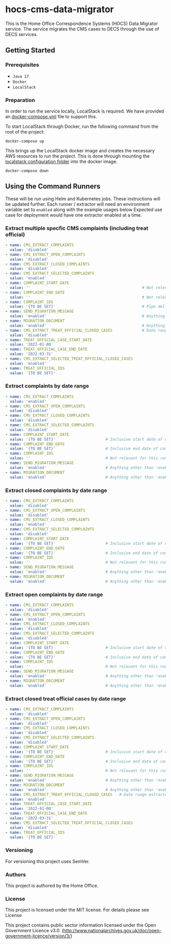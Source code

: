 # hocs-cms-data-migrator



This is the Home Office Correspondence Systems (HOCS) Data Migrator service. The service migrates the CMS cases to DECS through the use of DECS services. 

## Getting Started


### Prerequisites

* ```Java 17```
* ```Docker```
* ```LocalStack```

### Preparation

In order to run the service locally, LocalStack is required. We have provided an [docker-compose.yml](https://github.com/UKHomeOffice/hocs/tree/main/docker/docker-compose.yml) file to support this. 

To start LocalStack through Docker, run the following command from the root of the project:

```shell
docker-compose up
```

This brings up the LocalStack docker image and creates the necessary AWS resources to run the project. This is done through mounting the [localstack configuration folder](config/localstack) into the docker image.


```shell
docker-compose down
```

## Using the Command Runners

These will be run using Helm and Kubernetes jobs. These instructions will be updated further.
Each runner / extractor will need an environment variable set to `enabled` along with the example usages below
Expected use case for deployment would have one extractor enabled at a time.

### Extract multiple specfic CMS complaints (including treat official)

```yaml
- name: CMS_EXTRACT_COMPLAINTS
  value: 'disabled'
- name: CMS_EXTRACT_OPEN_COMPLAINTS
  value: 'disabled'
- name: CMS_EXTRACT_CLOSED_COMPLAINTS
  value: 'disabled'
- name: CMS_EXTRACT_SELECTED_COMPLAINTS
  value: 'enabled'
- name: COMPLAINT_START_DATE
  value: ''                                                 # Not relevant for this extractor
- name: COMPLAINT_END_DATE
  value: ''                                                 # Not relevant for this extractor
- name: COMPLAINT_IDS
  value: '{TO BE SET}'                                      # Pipe delimited list of CMS Case IDs e.g. 2000001|2000002|2000003
- name: SEND_MIGRATION_MESSAGE              
  value: 'enabled'                                          # Anything other than 'enabled' will extract only and prevent the message from being sent to DECS
- name: MIGRATION_DOCUMENT                  
  value: 'enabled'                                          # Anything other than 'enabled' will prevent the case data PDF from being generated for the extracted case
- name: CMS_EXTRACT_TREAT_OFFICIAL_CLOSED_CASES             # Date range extractor for TO
  value: 'disabled'
- name: TREAT_OFFICIAL_CASE_START_DATE
  value: '2022-01-08'
- name: TREAT_OFFICIAL_CASE_END_DATE
  value: '2022-03-31'
- name: CMS_EXTRACT_SELECTED_TREAT_OFFICIAL_CLOSED_CASES
  value: 'enabled'
- name: TREAT_OFFICIAL_IDS
  value: '{TO BE SET}'
```

### Extract complaints by date range

```yaml
- name: CMS_EXTRACT_COMPLAINTS
  value: 'enabled'
- name: CMS_EXTRACT_OPEN_COMPLAINTS
  value: 'disabled'
- name: CMS_EXTRACT_CLOSED_COMPLAINTS
  value: 'disabled'
- name: CMS_EXTRACT_SELECTED_COMPLAINTS
  value: 'disabled'
- name: COMPLAINT_START_DATE
  value: '{TO BE SET}'                      # Inclusive start date of complaints to be extracted in yyyy-mm-dd format e.g. 2022-01-01
- name: COMPLAINT_END_DATE
  value: '{TO BE SET}'                      # Inclusive end date of complaints to be extracted in yyyy-mm-dd format e.g. 2022-12-31
- name: COMPLAINT_IDS
  value: ''                                 # Not relevant for this runner
- name: SEND_MIGRATION_MESSAGE              
  value: 'enabled'                          # Anything other than 'enabled' will extract only and prevent the message from being sent to DECS
- name: MIGRATION_DOCUMENT                  
  value: 'enabled'                          # Anything other than 'enabled' will prevent the case data PDF from being generated for the extracted case
```

### Extract closed complaints by date range

```yaml
- name: CMS_EXTRACT_COMPLAINTS
  value: 'disabled'
- name: CMS_EXTRACT_OPEN_COMPLAINTS
  value: 'disabled'
- name: CMS_EXTRACT_CLOSED_COMPLAINTS
  value: 'enabled'
- name: CMS_EXTRACT_SELECTED_COMPLAINTS
  value: 'disabled'
- name: COMPLAINT_START_DATE
  value: '{TO BE SET}'                      # Inclusive start date of complaints to be extracted in yyyy-mm-dd format e.g. 2022-01-01
- name: COMPLAINT_END_DATE
  value: '{TO BE SET}'                      # Inclusive end date of complaints to be extracted in yyyy-mm-dd format e.g. 2022-12-31
- name: COMPLAINT_IDS
  value: ''                                 # Not relevant for this runner
- name: SEND_MIGRATION_MESSAGE              
  value: 'enabled'                          # Anything other than 'enabled' will extract only and prevent the message from being sent to DECS
- name: MIGRATION_DOCUMENT                  
  value: 'enabled'                          # Anything other than 'enabled' will prevent the case data PDF from being generated for the extracted case
```

### Extract open complaints by date range

```yaml
- name: CMS_EXTRACT_COMPLAINTS
  value: 'disabled'
- name: CMS_EXTRACT_OPEN_COMPLAINTS
  value: 'enabled'
- name: CMS_EXTRACT_CLOSED_COMPLAINTS
  value: 'disabled'
- name: CMS_EXTRACT_SELECTED_COMPLAINTS
  value: 'disabled'
- name: COMPLAINT_START_DATE
  value: '{TO BE SET}'                      # Inclusive start date of complaints to be extracted in yyyy-mm-dd format e.g. 2022-01-01
- name: COMPLAINT_END_DATE
  value: '{TO BE SET}'                      # Inclusive end date of complaints to be extracted in yyyy-mm-dd format e.g. 2022-12-31
- name: COMPLAINT_IDS
  value: ''                                 # Not relevant for this runner
- name: SEND_MIGRATION_MESSAGE              
  value: 'enabled'                          # Anything other than 'enabled' will extract only and prevent the message from being sent to DECS
- name: MIGRATION_DOCUMENT                  
  value: 'enabled'                          # Anything other than 'enabled' will prevent the case data PDF from being generated for the extracted case
```

### Extract closed treat official cases by date range

```yaml
- name: CMS_EXTRACT_COMPLAINTS
  value: 'disabled'
- name: CMS_EXTRACT_OPEN_COMPLAINTS
  value: 'disabled'
- name: CMS_EXTRACT_CLOSED_COMPLAINTS
  value: 'disabled'
- name: CMS_EXTRACT_SELECTED_COMPLAINTS
  value: 'disabled'
- name: COMPLAINT_START_DATE
  value: '{TO BE SET}'                      # Inclusive start date of complaints to be extracted in yyyy-mm-dd format e.g. 2022-01-01
- name: COMPLAINT_END_DATE
  value: '{TO BE SET}'                      # Inclusive end date of complaints to be extracted in yyyy-mm-dd format e.g. 2022-12-31
- name: COMPLAINT_IDS
  value: ''                                 # Not relevant for this runner
- name: SEND_MIGRATION_MESSAGE              
  value: 'enabled'                          # Anything other than 'enabled' will extract only and prevent the message from being sent to DECS
- name: MIGRATION_DOCUMENT                  
  value: 'enabled'                          # Anything other than 'enabled' will prevent the case data PDF from being generated for the extracted case
- name: CMS_EXTRACT_TREAT_OFFICIAL_CLOSED_CASES   # Date range extractor for TO
  value: 'enabled'
- name: TREAT_OFFICIAL_CASE_START_DATE
  value: '2022-01-08'
- name: TREAT_OFFICIAL_CASE_END_DATE
  value: '2022-03-31'
- name: CMS_EXTRACT_SELECTED_TREAT_OFFICIAL_CLOSED_CASES
  value: 'disabled'
- name: TREAT_OFFICIAL_IDS
  value: '{TO BE SET}'
```

### Versioning

For versioning this project uses SemVer.
### Authors

This project is authored by the Home Office.
### License

This project is licensed under the MIT license. For details please see License

This project contains public sector information licensed under the Open Government Licence v3.0. (http://www.nationalarchives.gov.uk/doc/open-government-licence/version/3/)
